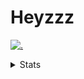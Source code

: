 # Heyzzz  

[![.](https://skillicons.dev/icons?i=js,ts,nextjs,nestjs,mongodb)](https://skillicons.dev)  

<details>
<summary>Stats</summary
<!--START_SECTION:waka-->

```txt
JSON    14 mins         █████████████████████▒░░░   84.67 %
Other   2 mins          ███▓░░░░░░░░░░░░░░░░░░░░░   15.33 %
```

<!--END_SECTION:waka-->
</details>
